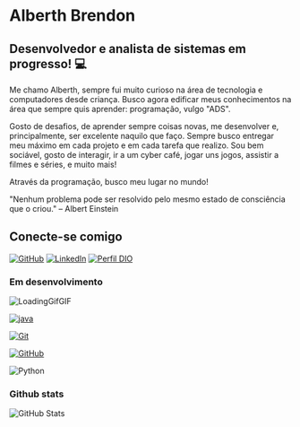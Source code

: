 
# Alberth Brendon

## Desenvolvedor e analista de sistemas em progresso! 💻

 Me chamo Alberth, sempre fui muito curioso na área de tecnologia e computadores desde criança. Busco agora edificar meus conhecimentos na área que sempre quis aprender: programação, vulgo "ADS".

Gosto de desafios, de aprender sempre coisas novas, me desenvolver e, principalmente, ser excelente naquilo que faço. Sempre busco entregar meu máximo em cada projeto e em cada tarefa que realizo. Sou bem sociável, gosto de interagir, ir a um cyber café, jogar uns jogos, assistir a filmes e séries, e muito mais!

Através da programação, busco meu lugar no mundo!

"Nenhum problema pode ser resolvido pelo mesmo estado de consciência que o criou." – Albert Einstein



## Conecte-se comigo 
[![GitHub](https://img.shields.io/badge/GitHub-000?style=for-the-badge&logo=github&logoColor=E94D5F)](https://github.com/DevAlberth)
[![LinkedIn](https://img.shields.io/badge/-LinkedIn-FFF?style=for-the-badge&logo=linkedin&logoColor=30A3DC)](https://www.linkedin.com/in/alberth-brendon-7b582821a/) 
[![Perfil DIO](https://img.shields.io/badge/-Meu%20Perfil%20na%20DIO-30A3DC?style=for-the-badge)](https://www.linkedin.com/in/alberth-brendon-7b582821a/) 

### Em desenvolvimento
![LoadingGifGIF](https://github.com/digitalinnovationone/dio-lab-open-source/assets/123226012/5e625d4c-f5e7-4d33-bfa5-5bc8aee88f7d)

[![java](https://img.shields.io/badge/Java-000?style=for-the-badge&logo=java&logoColor=30A3DC)](https://docs.oracle.com/en/java/)

[![Git](https://img.shields.io/badge/Git-000?style=for-the-badge&logo=git&logoColor=E94D5F)](https://git-scm.com/doc)

[![GitHub](https://img.shields.io/badge/GitHub-000?style=for-the-badge&logo=github&logoColor=30A3DC)](https://docs.github.com/)

![Python](https://img.shields.io/badge/python-000?style=for-the-badge&logo=python&logoColor=ffdd54)


### Github stats

![GitHub Stats](https://github-readme-stats.vercel.app/api?username=DevAlberth&theme=transparent&bg_color=000&border_color=30A3DC&show_icons=true&icon_color=30A3DC&title_color=E94D5F&text_color=FFF)

